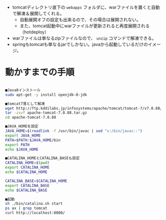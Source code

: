 
* tomcatディレクトリ直下の `webapps` フォルダに、warファイルを置くと自動で解凍＆展開してくれる。
  * 自動展開オフの設定も出来るので、その場合は展開されない。
  * また、tomcat起動中にwarファイルが更新されると再度展開される（hotdeploy）
* warファイルは単なるzipファイルなので、 `unzip` コマンドで解凍できる。
* springもtomcatも単なるjarでしかない。javaから起動しているだけのイメージ。


# 動かすまでの手順

```bash

■Java8インストール
sudo apt-get -y install openjdk-8-jdk

■tomcat7落として解凍
wget http://ftp.kddilabs.jp/infosystems/apache/tomcat/tomcat-7/v7.0.88/bin/apache-tomcat-7.0.88.tar.gz
tar -zxvf apache-tomcat-7.0.88.tar.gz
cd apache-tomcat-7.0.88

■JAVA_HOMEを設定
JAVA_HOME=$(readlink -f /usr/bin/javac | sed "s:/bin/javac::")
export JAVA_HOME
PATH=$PATH:$JAVA_HOME/bin
export PATH
echo $JAVA_HOME

■CATALINA_HOMEとCATALINA_BASEも設定
CATALINA_HOME=$(pwd)
export CATALINA_HOME
echo $CATALINA_HOME

CATALINA_BASE=$CATALINA_HOME
export CATALINA_BASE
echo $CATALINA_BASE

■起動
sh ./bin/catalina.sh start
ps ax | grep tomcat
curl http://localhost:8080/

```
